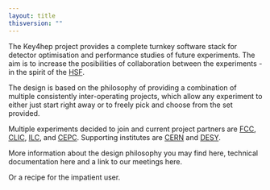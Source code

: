 ```yaml
---
layout: title
thisversion: ""
---
```


The Key4hep project provides a complete turnkey software stack for detector optimisation and performance studies of future experiments.
The aim is to increase the posibilities of collaboration between the experiments - in the spirit of the [HSF](https://hepsoftwarefoundation.org).

The design is based on the philosophy of providing a combination of multiple consistently inter-operating projects, 
which allow any experiment to either just start right away or to freely pick and choose from the set provided.

Multiple experiments decided to join and current project partners are [FCC](http://hep-fcc.github.io/FCCSW/), [CLIC](https://twiki.cern.ch/twiki/bin/view/CLIC/CLICSoftwareComputing), [ILC](https://ilcsoft.desy.de/portal), and [CEPC](http://cepcsoft.ihep.ac.cn). Supporting institutes are [CERN](https://home.cern) and [DESY](https://desy.de).

More information about the design philosophy you may find here, technical documentation here and a link to our meetings here.

Or a recipe for the impatient user.



